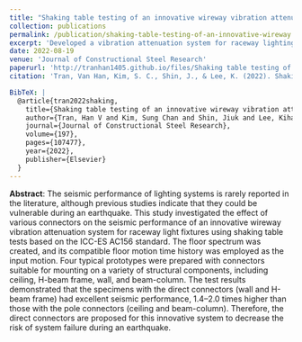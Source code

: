 ```yaml
---
title: "Shaking table testing of an innovative wireway vibration attenuation system"
collection: publications
permalink: /publication/shaking-table-testing-of-an-innovative-wireway
excerpt: 'Developed a vibration attenuation system for raceway lighting, integrating a pulley friction damper to enhance earthquake survivability.'
date: 2022-08-19
venue: 'Journal of Constructional Steel Research'
paperurl: 'http://tranhan1405.github.io/files/Shaking table testing of an innovative wireway vibration attenuation system.pdf'
citation: 'Tran, Van Han, Kim, S. C., Shin, J., & Lee, K. (2022). Shaking table testing of an innovative wireway vibration attenuation system. Journal of Constructional Steel Research, 197, 107477.'

BibTeX: |
  @article{tran2022shaking,
    title={Shaking table testing of an innovative wireway vibration attenuation system},
    author={Tran, Han V and Kim, Sung Chan and Shin, Jiuk and Lee, Kihak},
    journal={Journal of Constructional Steel Research},
    volume={197},
    pages={107477},
    year={2022},
    publisher={Elsevier}
  }
---
```



**Abstract**: The seismic performance of lighting systems is rarely reported in the literature, although previous studies indicate that they could be vulnerable during an earthquake. This study investigated the effect of various connectors on the seismic performance of an innovative wireway vibration attenuation system for raceway light fixtures using shaking table tests based on the ICC-ES AC156 standard. The floor spectrum was created, and its compatible floor motion time history was employed as the input motion. Four typical prototypes were prepared with connectors suitable for mounting on a variety of structural components, including ceiling, H-beam frame, wall, and beam-column. The test results demonstrated that the specimens with the direct connectors (wall and H-beam frame) had excellent seismic performance, 1.4–2.0 times higher than those with the pole connectors (ceiling and beam-column). Therefore, the direct connectors are proposed for this innovative system to decrease the risk of system failure during an earthquake.

